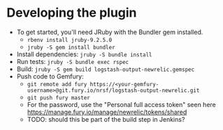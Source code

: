 # Developing the plugin
 
* To get started, you'll need JRuby with the Bundler gem installed.
  * `rbenv install jruby-9.2.5.0`
  * `jruby -S gem install bundler`
* Install dependencies: `jruby -S bundle install`
* Run tests: `jruby -S bundle exec rspec`
* Build: `jruby -S gem build logstash-output-newrelic.gemspec`
* Push code to Gemfury:
  * `git remote add fury https://<your-gemfury-username>@git.fury.io/nrsf/logstash-output-newrelic.git`
  * `git push fury master`
  * For the password, use the "Personal full access token" seen here https://manage.fury.io/manage/newrelic/tokens/shared
  * TODO: should this be part of the build step in Jenkins?
